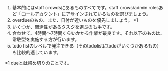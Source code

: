 1. 基本的にはstaff crowdsにあるものすべてです。staff crows/admin rolesあど「ロールアカウント」にアサインされているものを選びましょう。
2. overdueのもの、また、日付が近いものを優先しましょう。 *1
3. いくつか、関連性があるタスクを選ぶのも手です。
4. 合わせて、4時間〜7時間くらいかかる作業が最良です。それ以下のものは、常駐型を実施する方が行います。
5. todo listのレベルで発注できる（そのtodolistにtodoがいくつかあるもの）も比較的適しています。

*1 dueとは締め切りのことです。
